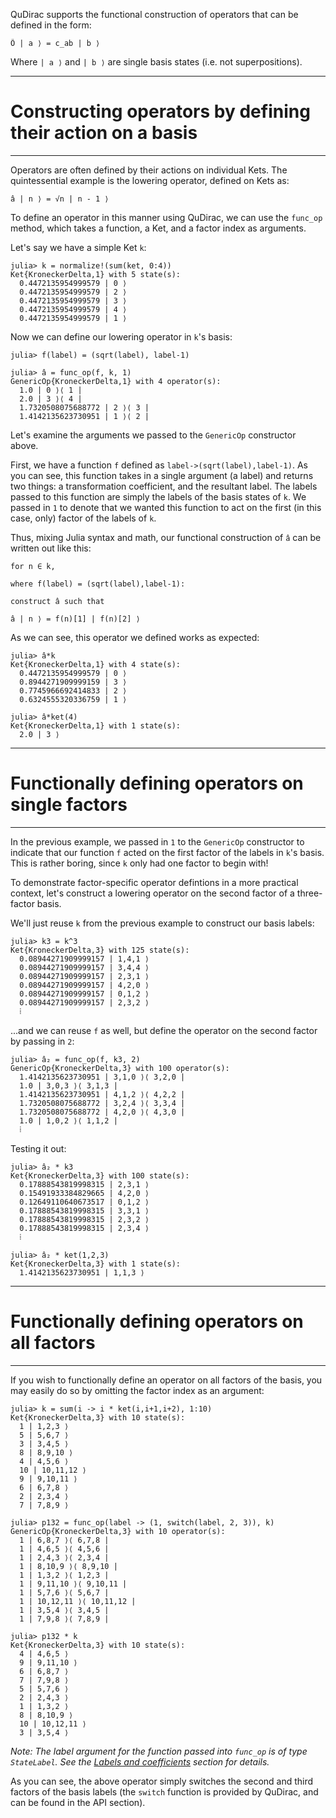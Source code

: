QuDirac supports the functional construction of operators that can be defined in the form:

```
Ô | a ⟩ = c_ab | b ⟩
```

Where `| a ⟩` and `| b ⟩` are single basis states (i.e. not superpositions).

---
# Constructing operators by defining their action on a basis
---

Operators are often defined by their actions on individual Kets. The quintessential example is the lowering operator, defined
on Kets as:

```
â | n ⟩ = √n | n - 1 ⟩
``` 

To define an operator in this manner using QuDirac, we can use the `func_op` method, 
which takes a function, a Ket, and a factor index as arguments. 

Let's say we have a simple Ket `k`:

```
julia> k = normalize!(sum(ket, 0:4))
Ket{KroneckerDelta,1} with 5 state(s):
  0.4472135954999579 | 0 ⟩
  0.4472135954999579 | 2 ⟩
  0.4472135954999579 | 3 ⟩
  0.4472135954999579 | 4 ⟩
  0.4472135954999579 | 1 ⟩
```

Now we can define our lowering operator in `k`'s basis:

```
julia> f(label) = (sqrt(label), label-1)

julia> â = func_op(f, k, 1)
GenericOp{KroneckerDelta,1} with 4 operator(s):
  1.0 | 0 ⟩⟨ 1 |
  2.0 | 3 ⟩⟨ 4 |
  1.7320508075688772 | 2 ⟩⟨ 3 |
  1.4142135623730951 | 1 ⟩⟨ 2 |
```

Let's examine the arguments we passed to the `GenericOp` constructor above. 

First, we have a function `f` defined as `label->(sqrt(label),label-1)`. As you can see, this
function takes in a single argument (a label) and returns two things: a transformation coefficient, 
and the resultant label. The labels passed to this function are simply the labels of the basis
states of `k`. We passed in `1` to denote that we wanted this function to act on the
first (in this case, only) factor of the labels of `k`.

Thus, mixing Julia syntax and math, our functional construction of `â` can be written out like this:

```
for n ∈ k, 

where f(label) = (sqrt(label),label-1):

construct â such that

â | n ⟩ = f(n)[1] | f(n)[2] ⟩
``` 

As we can see, this operator we defined works as expected:

```
julia> â*k
Ket{KroneckerDelta,1} with 4 state(s):
  0.4472135954999579 | 0 ⟩
  0.8944271909999159 | 3 ⟩
  0.7745966692414833 | 2 ⟩
  0.6324555320336759 | 1 ⟩

julia> â*ket(4)
Ket{KroneckerDelta,1} with 1 state(s):
  2.0 | 3 ⟩
```

---
# Functionally defining operators on single factors
---

In the previous example, we passed in `1` to the `GenericOp` constructor to indicate that our function `f`
acted on the first factor of the labels in `k`'s basis. This is rather boring, since `k` only had one factor 
to begin with!

To demonstrate factor-specific operator defintions in a more practical context, let's construct a lowering 
operator on the second factor of a three-factor basis.

We'll just reuse `k` from the previous example to construct our basis labels:

```
julia> k3 = k^3
Ket{KroneckerDelta,3} with 125 state(s):
  0.08944271909999157 | 1,4,1 ⟩
  0.08944271909999157 | 3,4,4 ⟩
  0.08944271909999157 | 2,3,1 ⟩
  0.08944271909999157 | 4,2,0 ⟩
  0.08944271909999157 | 0,1,2 ⟩
  0.08944271909999157 | 2,3,2 ⟩
  ⁞
```

...and we can reuse `f` as well, but define the operator on the second factor by passing in `2`:

```
julia> â₂ = func_op(f, k3, 2)
GenericOp{KroneckerDelta,3} with 100 operator(s):
  1.4142135623730951 | 3,1,0 ⟩⟨ 3,2,0 |
  1.0 | 3,0,3 ⟩⟨ 3,1,3 |
  1.4142135623730951 | 4,1,2 ⟩⟨ 4,2,2 |
  1.7320508075688772 | 3,2,4 ⟩⟨ 3,3,4 |
  1.7320508075688772 | 4,2,0 ⟩⟨ 4,3,0 |
  1.0 | 1,0,2 ⟩⟨ 1,1,2 |
  ⁞
```

Testing it out:

```
julia> â₂ * k3
Ket{KroneckerDelta,3} with 100 state(s):
  0.17888543819998315 | 2,3,1 ⟩
  0.15491933384829665 | 4,2,0 ⟩
  0.12649110640673517 | 0,1,2 ⟩
  0.17888543819998315 | 3,3,1 ⟩
  0.17888543819998315 | 2,3,2 ⟩
  0.17888543819998315 | 2,3,4 ⟩
  ⁞

julia> â₂ * ket(1,2,3)
Ket{KroneckerDelta,3} with 1 state(s):
  1.4142135623730951 | 1,1,3 ⟩
```

---
# Functionally defining operators on all factors
---

If you wish to functionally define an operator on all factors of the basis, you may easily do so by omitting the factor index as an argument:

```
julia> k = sum(i -> i * ket(i,i+1,i+2), 1:10)
Ket{KroneckerDelta,3} with 10 state(s):
  1 | 1,2,3 ⟩
  5 | 5,6,7 ⟩
  3 | 3,4,5 ⟩
  8 | 8,9,10 ⟩
  4 | 4,5,6 ⟩
  10 | 10,11,12 ⟩
  9 | 9,10,11 ⟩
  6 | 6,7,8 ⟩
  2 | 2,3,4 ⟩
  7 | 7,8,9 ⟩

julia> p132 = func_op(label -> (1, switch(label, 2, 3)), k)
GenericOp{KroneckerDelta,3} with 10 operator(s):
  1 | 6,8,7 ⟩⟨ 6,7,8 |
  1 | 4,6,5 ⟩⟨ 4,5,6 |
  1 | 2,4,3 ⟩⟨ 2,3,4 |
  1 | 8,10,9 ⟩⟨ 8,9,10 |
  1 | 1,3,2 ⟩⟨ 1,2,3 |
  1 | 9,11,10 ⟩⟨ 9,10,11 |
  1 | 5,7,6 ⟩⟨ 5,6,7 |
  1 | 10,12,11 ⟩⟨ 10,11,12 |
  1 | 3,5,4 ⟩⟨ 3,4,5 |
  1 | 7,9,8 ⟩⟨ 7,8,9 |

julia> p132 * k
Ket{KroneckerDelta,3} with 10 state(s):
  4 | 4,6,5 ⟩
  9 | 9,11,10 ⟩
  6 | 6,8,7 ⟩
  7 | 7,9,8 ⟩
  5 | 5,7,6 ⟩
  2 | 2,4,3 ⟩
  1 | 1,3,2 ⟩
  8 | 8,10,9 ⟩
  10 | 10,12,11 ⟩
  3 | 3,5,4 ⟩
```

*Note: The label argument for the function passed into `func_op` is of type `StateLabel`. See the [Labels and coefficients](labels_and_coeffs.md) section for details.*

As you can see, the above operator simply switches the second and third factors of 
the basis labels (the `switch` function is provided by QuDirac, and can be found in
the API section).
